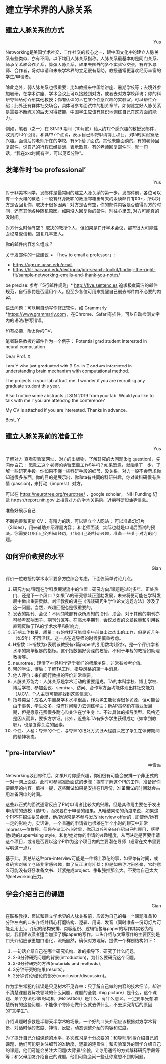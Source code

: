 # **建立学术界的人脉关系**


## **建立人脉关系的方式**

<p align="right">Yus</p>

Networking是美国学术社交、工作社交的核心之一，跟中国文化中的建立人脉关系有些类似、亦有不同。以下均用人脉关系指称。人脉关系最基本的是同门关系、师承关系和合作关系，算强人脉关系。如果去国外的多个实验室交流，有许多导师、合作者，将对申请和未来学术界的立足很有帮助。教授通常更喜欢经历丰富的学生/申请者。

除此之外，弱人脉关系也很重要：比如教授来中国给讲座、暑期学校等；去境外参加暑研，在学术讲座、学术会议上可以接触到对方，或者去对方学校拜访；你的科研导师给你介绍其他教授；你有认识的人在某个你感兴趣的实验室，可以帮忙介绍；此外还有群体社交场合，具体可参考面试中的相关章节。如何建立好人脉关系是需要不断练习的后天习得技能，中国学生应该有意识地训练自己在这方面的能力。

例如，笔者（之一）在 SfN19 期间（10月底）给大约12个感兴趣的教授发邮件，收到约10个回复，和其中7个面谈，表示自己即将申请博士项目，对ta的实验室感兴趣。面谈后的老师所在的学校，有5个给了面试。其他未能面谈的，有的老师回复邮件，说自己的行程已经排满，表示歉意。有的老师回复邮件时，就一句话，“我在xxx时间有空，可以见15分钟”。

## **发邮件时 ‘be professional’**

<p align="right">Yus</p>

对于非美本同学，发邮件是最常用的建立人脉关系的第一步。发邮件前，各位可以有一个大概的概念：一般有终身教职的教授邮箱里每天的未读邮件有99+，所以对方是否回复你，取决于很多因素：对方是否有空，你的邮件内容是否值得对方的时间，还有其他各种随机原因。如果没人回复你的邮件，别往心里去, 对方可能真的没时间。

对方什么时候有空？
取决的教授个人，但如果是在开学术会议，那有很大可能性会经常查信箱，回复几率更大。

你的邮件内容怎么组成？

关于发邮件的一些建议
➢ 「how to email a professor」:
* https://ugr.ue.ucsc.edu/email 
* https://hls.harvard.edu/dept/opia/job-search-toolkit/finding-the-right-fit/sample-networking-emails-and-thank-you-notes/

be precise: 参考「5行邮件规则」* http://five.sentenc.es 追求极度简洁的邮件规范，自行斟酌是否适用个人。但至少各位可用来提醒自己删去邮件内不必要的内容。

语法问题：可以用自动写作修正软件，如 
Grammarly *https://www.grammarly.com ，在Chrome、Safari有插件，可以自动检测文字内的语法/拼写错误。

如有必要，附上你的CV。

笔者联系教授的邮件作为一个例子：
Potential grad student interested in neural computation

Dear Prof. X, 

I am Y who just graduated with B.Sc. in Z and am interested in understanding brain mechanism with computational method.

The projects in your lab attract me. I wonder if you are recruiting any graduate student this year.

Also I notice some abstracts at SfN 2019 from your lab. Would you like to talk with me if you are attending the conference?

My CV is attached if you are interested. Thanks in advance.

Best,
Y

## **建立人脉关系前的准备工作**

<p align="right">Yus</p>

了解对方
查看实验室网址、对方的出版物，了解研究的大问题(big question)，先问你自己： 愿意去这个老师的实验室里工作5年吗？如果愿意，就继续下一步，了解一些研究手段。你如果不懂一些科研手段的细节，没关系，对方一般不会苛求你知道很多东西。你的目的是展示出，你和ta有共同的科研兴趣，你对做科研很有热情 (passion)，来打动（impress）对方。

可以在 https://neurotree.org/neurotree/ ，google scholar， NIH Funding 记录 https://report.nih.gov 上搜索对方的学术关系网、近期科研资金等信息。

准备好展示自己

不断完善和更新 CV； 
有精力的话，可以建立个人网站；
可以准备幻灯片（Slides），用来辅助介绍课题内容；
和老师面谈，实际也就是申请后面试的预演。你需要介绍自己的科研经历，介绍自己的科研兴趣，准备一些关于对方的问题。

## **如何评价教授的水平**

<p align="right">Gian</p>

评价一位教授的学术水平要多方位综合考虑，下面仅简单讨论几点。

1. 研究方向/课题在学科发展潮流中的位置：研究方向/课题是过时多年、正处热门、还是下一个风口？如果TA的研究领域正蓬勃发展，未来将更可能在学科发展中做出重要贡献。刘洋教授的讲座《浅谈研究生学位论文选题方法》涉及了这一问题。当然，兴趣匹配也是很重要的。
2. 发表的期刊、会议：不同领域都有众所周知的顶刊、顶会，对于其他的期刊亦可参考影响因子、期刊分区等。在高水平期刊、会议发表的文章数量和引用数直观反映了TA的学术水平和影响力。
3. 近期工作数量、质量：有的教授可能很多年前做出过杰出的工作，但是近几年（如5年）不再活跃。这一点在选导师的时候要慎重考虑。
4. H指数：H指数为x表明该教授有x篇paper的引用数均超过x，是一个评价学者水平的简单粗暴的指标。这个指数偏好资深的教授，不利于年轻的教授如助理教授等。
5. neurotree：理清了神经科学界学者们的师承关系，非常有参考价值。
6. 带的学生、博后：了解TA工作、指导风格的第一手消息。
7. 他人评价：来自同行教授的评价非常重要。
8. 人脉关系能力：人脉关系是学术活动的重要组成。TA的本科学校、博士学校、博后学校、参加会议、seminar、访问、合作等方面均能体现出其社交能力（从CV、个人主页可能能找到这些信息）。
9. 指导类型：成名大牛自身学术水平很高，作为学生能获得很多资源，但可能会由于事务、学生众多，没有时间精力去训练学生；新AP虽然仍在事业发展期，但是愿意花费很多耐心和关注在学生身上。不过具体的指导类型、风格还是因人而异，要多方求证。此外，近些年TA有多少学生获得成功（如拿到教职），也是值得关注的因素。
10. 个性、人格：导师的个性、与导师的相处方式很大程度决定了学生在读博期间的精神状态。



## **"pre-interview"**

<p align="right">牛雪焱</p>

Networking收到邮件后，如果PI对你感兴趣，你们很有可能会安排一个非正式的一对一网上面试。此时可参照准备面试的步骤：提前了解这个PI的工作、准备好你要展示的内容。值得一提，这些面试如果是安排在11月份，准备面试的时间就会占用准备网申的时间。

这些非正式的面试通常反应了PI对申请者比较大的兴趣，但是其作用主要在于发出申请前的选校（选PI），而次要在于申请的结果。从唯结果论的角度来说，如果这个PI不在招生委员会里，他/她通常是不参与发放interview offer的；即使他/她有一定的影响力，实话讲，一个普通的申请者也很难在半个小时的聊天中非常impress一位教授。但是在这半个小时里，你可以听PI亲自介绍自己的项目，感受他/她的supervising style，和他/她对你的申请的兴趣程度，从而决定是否要申请这个项目，或者是否要以这个PI作为这个项目内的主要潜在导师（通常在文书里要写明这一点）。

基于此，我总结这种pre-interview可能是一件锦上添花的事，如果你有时间，或者确实对哪个老师非常感兴趣，做了反正没有坏处；但是如果你时间紧张，它的意义可能没有好好准备文书、赶紧完成project、争取强推那么大。不要给自己太大的networking压力。



## **学会介绍自己的课题** 

<p align="right">Gian</p>

在联系教授、面试和建立学术界的人脉关系前，应该为自己的每一个课题准备10分钟左右的口头介绍并精心打磨结构、逻辑、用词、发音（同时准备一份幻灯片可能会用上）。介绍的结构安排、内容组织、逻辑衔接与paper的写作其实较为相似，我们建议读者适当加深了解paper的写作。口头介绍与文章写作的主要区别是口头介绍应该更加口语化，流畅自然，确保对方理解。提供一个样例结构如下：

1. 一句话介绍自己在哪个研究机构、谁的指导下，研究了什么问题。
2. 2-3分钟研究问题的背景(introduction)，为什么要研究这个问题。
3. 2-3分钟研究的方法(materials and methods)。
4. 3分钟研究的结果(results)。
5. 2分钟讨论/结论的部分(conclusion/discussion)。
  
作为学生常犯的错误是只见树木不见森林：只了解自己做的内容的技术细节，却讲不清楚课题要解决领域的什么问题，课题的全貌（big picture）是什么，这个课题、某个方法/步骤的动机（Motivation）是什么、有什么意义。一定要事先想清楚所有的这些问题，不能像个导师让做什么就去做什么，不去深究背后的原因的“乖学生”。

介绍课题时多数是半聊天半学术的场景，一个好的口头介绍应该根据对方学术背景、对话时候的态度、神情、反应，动态调整介绍的内容和进度。

为了提升自己介绍课题的水平，多次练习是十分必要的：和导师/同事介绍自己的课题，他们可能更关注细节的准确度，逻辑的连贯性；和实验室外的同学介绍自己的课题，他们可能会关注大问题/大背景/全貌，让你用通俗的方式解释研究手段等等；和父母朋友介绍自己的课题，他们可能会问一些让你意想不到的问题。
